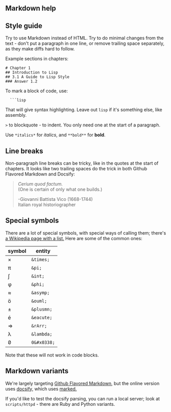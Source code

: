 
## Markdown help

## Style guide
Try to use Markdown instead of HTML. 
Try to do minimal changes from the text - don't put a paragraph in one line, or remove trailing space separately, as they make diffs hard to follow. 

Example sections in chapters: 

```
# Chapter 1
## Introduction to Lisp
## 3.1 A Guide to Lisp Style 
### Answer 1.2
```

To mark a block of code, use: 

```
  ```lisp
```
That will give syntax highlighting. Leave out `lisp` if it's something else, like assembly. 

`>` to blockquote - to indent. You only need one at the start of a paragraph. 

Use `*italics*` for *italics*, and `**bold**` for **bold**.

## Line breaks
Non-paragraph line breaks can be tricky, like in the quotes at the start of chapters. 
It looks like two trailing spaces do the trick in both Github Flavored Markdown and Docsify: 


> *Cerium quod factum.*  
> (One is certain of only what one builds.) 
> 
> -Giovanni Battista Vico (1668-1744)  
> Italian royal historiographer 


## Special symbols
There are a lot of special symbols, with special ways of calling them; there's [a Wikipedia page with a list.](https://en.wikipedia.org/wiki/List_of_XML_and_HTML_character_entity_references) Here are some of the common ones: 


| symbol   | entity     |
|----------|------------|
| &times;  | `&times;`  |
| &pi;     | `&pi;`     |
| &int;    | `&int;`    |
| &phi;    | `&phi;`    |
| &asymp;  | `&asymp;`  |
| &ouml;   | `&ouml;`   |
| &plusmn; | `&plusmn;` |
| &eacute; | `&eacute;` |
| &rArr;   | `&rArr;`   |
| &lambda; | `&lambda;` |
| 0&#x0338;| `0&#x0338;`|

Note that these will not work in code blocks. 


## Markdown variants

We're largely targeting [Github Flavored Markdown,](https://github.github.com/gfm/) but the online version uses [docsify,](https://docsify.js.org/) which uses [marked.](https://github.com/markedjs/marked) 

If you'd like to test the docsify parsing, you can run a local server; look at `scripts/httpd` - there are Ruby and Python variants. 

